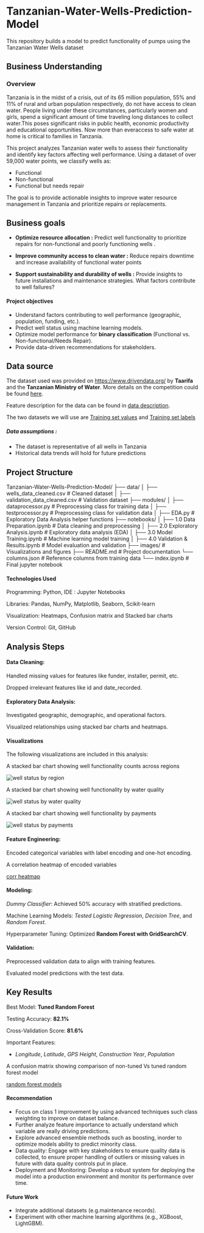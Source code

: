 # Tanzanian-Water-Wells-Prediction-Model
This repository builds a model to predict functionality of pumps using the Tanzanian Water Wells dataset

## Business Understanding
### Overview

Tanzania is in the midst of a crisis, out of its 65 million population, 55%  and 11% of rural and urban population respectively, do not have access to clean water. People living under these circumstances, particularly women and girls, spend a significant amount of time traveling long distances to collect water.This poses significant risks in public health, economic productivity and educational opportunities. Now more than everaccess to safe water at home is critical to families in Tanzania.

This project analyzes Tanzanian water wells to assess their functionality and identify key factors affecting well performance. Using a dataset of over 59,000 water points, we classify wells as:

- Functional
- Non-functional
- Functional but needs repair

The goal is to provide actionable insights to improve water resource management in Tanzania and prioritize repairs or replacements.

## Business goals
- **Optimize resource allocation :** Predict well functionality to prioritize repairs for non-functional and poorly functioning wells . 

- **Improve community access to clean water :** Reduce repairs downtime and increase availability of functional water points

- **Support sustainability and durability of wells :** Provide insights to future installations and maintenance strategies. What factors contribute to well failures?

#### Project objectives
- Understand factors contributing to well performance (geographic, population, funding, etc.).
- Predict well status using machine learning models.
- Optimize model performance for **binary classification** (Functional vs. Non-functional/Needs Repair).
- Provide data-driven recommendations for stakeholders.

## Data source
The dataset used was provided on https://www.drivendata.org/ by **Taarifa** and the **Tanzanian Ministry of Water**. More details on the competition could be found [here](https://www.drivendata.org/competitions/7/pump-it-up-data-mining-the-water-table/page/23/).

Feature description for the data can be found in [data description](data_description.txt).

The two datasets we will use are [Training set values](https://www.drivendata.org/competitions/7/pump-it-up-data-mining-the-water-table/data/) and [Training set labels](https://www.drivendata.org/competitions/7/pump-it-up-data-mining-the-water-table/data/)

##### **Data assumptions :**
- The dataset is representative of all wells in Tanzania
- Historical data trends will hold for future predictions

## Project Structure
Tanzanian-Water-Wells-Prediction-Model/
├── data/
│   ├── wells_data_cleaned.csv        # Cleaned dataset
│   ├── validation_data_cleaned.csv   # Validation dataset
├── modules/
│   ├── dataprocessor.py              # Preprocessing class for training data
│   ├── testprocessor.py              # Preprocessing class for validation data
│   ├── EDA.py                        # Exploratory Data Analysis helper functions
├── notebooks/
│   ├── 1.0 Data Preparation.ipynb    # Data cleaning and preprocessing
│   ├── 2.0 Exploratory Analysis.ipynb # Exploratory data analysis (EDA)
│   ├── 3.0 Model Training.ipynb      # Machine learning model training
│   ├── 4.0 Validation & Results.ipynb # Model evaluation and validation
├── images/                           # Visualizations and figures
├── README.md                         # Project documentation
└── columns.json                      # Reference columns from training data
└── index.ipynb                       # Final jupyter notebook

#### Technologies Used
Programming: Python, IDE : Jupyter Notebooks

Libraries: Pandas, NumPy, Matplotlib, Seaborn, Scikit-learn

Visualization: Heatmaps, Confusion matrix and Stacked bar charts

Version Control: Git, GitHub

## Analysis Steps
####  Data Cleaning:

Handled missing values for features like funder, installer, permit, etc.

Dropped irrelevant features like id and date_recorded.

#### Exploratory Data Analysis:

Investigated geographic, demographic, and operational factors.

Visualized relationships using stacked bar charts and heatmaps.

#### Visualizations
The following visualizations are included in this analysis:

A stacked bar chart showing well functionality counts across regions

![well status by region](./images/well_status_region.png)

A stacked bar chart showing well functionality by water quality

![well status by water quality](./images/well_status_water_quality.png)

A stacked bar chart showing well functionality by payments

![well status by payments](./images\well_status_payments.png)

#### Feature Engineering:

Encoded categorical variables with label encoding and one-hot encoding.

A correlation heatmap of encoded variables

[corr heatmap](./images\corr_matrix.png)

#### Modeling:

*Dummy Classifier*: Achieved 50% accuracy with stratified predictions.

Machine Learning Models: *Tested Logistic Regression*, *Decision Tree*, and *Random Forest*.

Hyperparameter Tuning: Optimized **Random Forest with GridSearchCV**.

#### Validation:
Preprocessed validation data to align with training features.

Evaluated model predictions with the test data.

## Key Results
Best Model: **Tuned Random Forest**

Testing Accuracy: **82.1%**

Cross-Validation Score: **81.6%**

Important Features:
- *Longitude*, *Latitude*, *GPS Height*, *Construction Year*, *Population*

A confusion matrix showing comparison of non-tuned Vs tuned random forest model

[random forest models](./images/origin%20Vs%20tuned.png)

#### **Recommendation**
- Focus on class 1 improvement by using advanced techniques such class weighting to improve on dataset balance.
- Further analyze feature importance to actually understand which variable are really driving predictions.
- Explore advanced ensemble methods such as boosting, inorder to optimize models ability to predict minority class.
- Data quality: Engage with key stakeholders to ensure quality data is collected, to ensure proper handling of outliers or missing values in future with data quality controls put in place.
- Deployment and Monitoring: Develop a robust system for deploying the model into a production environment and monitor its performance over time.

#### Future Work
- Integrate additional datasets (e.g.maintenance records).
- Experiment with other machine learning algorithms (e.g., XGBoost, LightGBM).



